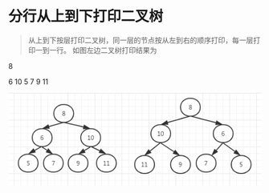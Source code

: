 # 分行从上到下打印二叉树

> 从上到下按层打印二叉树，同一层的节点按从左到右的顺序打印，每一层打印一到一行。
> 如图左边二叉树打印结果为

8

6  10
5  7   9  11

![图](../img/3.png)
